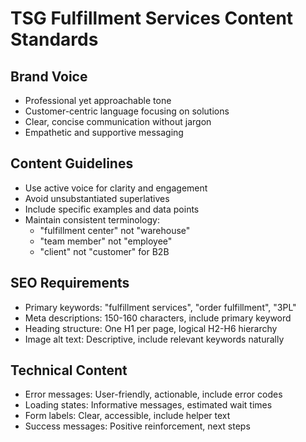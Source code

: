 # TSG Fulfillment Services Content Standards

## Brand Voice
- Professional yet approachable tone
- Customer-centric language focusing on solutions
- Clear, concise communication without jargon
- Empathetic and supportive messaging

## Content Guidelines
- Use active voice for clarity and engagement
- Avoid unsubstantiated superlatives
- Include specific examples and data points
- Maintain consistent terminology:
  - "fulfillment center" not "warehouse"
  - "team member" not "employee"
  - "client" not "customer" for B2B

## SEO Requirements
- Primary keywords: "fulfillment services", "order fulfillment", "3PL"
- Meta descriptions: 150-160 characters, include primary keyword 
- Heading structure: One H1 per page, logical H2-H6 hierarchy 
- Image alt text: Descriptive, include relevant keywords naturally 

## Technical Content
- Error messages: User-friendly, actionable, include error codes
- Loading states: Informative messages, estimated wait times
- Form labels: Clear, accessible, include helper text
- Success messages: Positive reinforcement, next steps